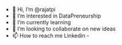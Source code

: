 - 👋 Hi, I’m @rajatpi
- 👀 I’m interested in DataPreneurship
- 🌱 I’m currently learning 
- 💞️ I’m looking to collaborate on new ideas
- 📫 How to reach me Linkedin - 

<!---
rajatpi/rajatpi is a ✨ special ✨ repository because its `README.md` (this file) appears on your GitHub profile.
You can click the Preview link to take a look at your changes.
--->
